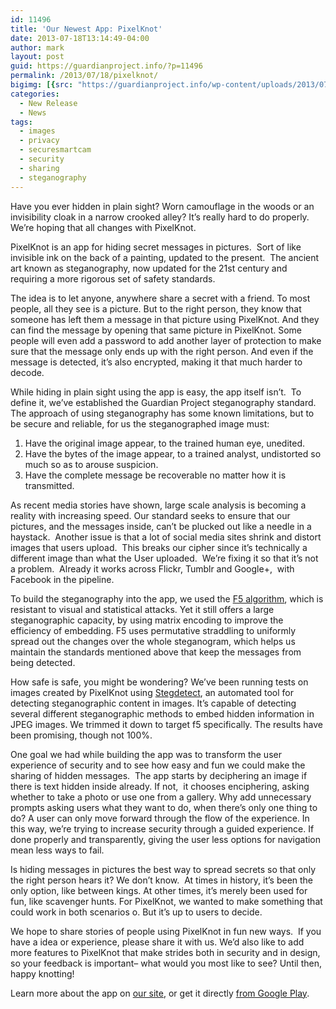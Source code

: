 ```yaml
---
id: 11496
title: 'Our Newest App: PixelKnot'
date: 2013-07-18T13:14:49-04:00
author: mark
layout: post
guid: https://guardianproject.info/?p=11496
permalink: /2013/07/18/pixelknot/
bigimg: [{src: "https://guardianproject.info/wp-content/uploads/2013/07/pic_femmir.jpg",}]
categories:
  - New Release
  - News
tags:
  - images
  - privacy
  - securesmartcam
  - security
  - sharing
  - steganography
---
```

Have you ever hidden in plain sight? Worn camouflage in the woods or an invisibility cloak in a narrow crooked alley? It’s really hard to do properly. We’re hoping that all changes with PixelKnot.

PixelKnot is an app for hiding secret messages in pictures.  Sort of like invisible ink on the back of a painting, updated to the present.  The ancient art known as steganography, now updated for the 21st century and requiring a more rigorous set of safety standards.

The idea is to let anyone, anywhere share a secret with a friend. To most people, all they see is a picture. But to the right person, they know that someone has left them a message in that picture using PixelKnot. And they can find the message by opening that same picture in PixelKnot. Some people will even add a password to add another layer of protection to make sure that the message only ends up with the right person. And even if the message is detected, it’s also encrypted, making it that much harder to decode.

While hiding in plain sight using the app is easy, the app itself isn’t.  To define it, we’ve established the Guardian Project steganography standard. The approach of using steganography has some known limitations, but to be secure and reliable, for us the steganographed image must:

  1. Have the original image appear, to the trained human eye, unedited.
  2. Have the bytes of the image appear, to a trained analyst, undistorted so much so as to arouse suspicion.
  3. Have the complete message be recoverable no matter how it is transmitted.

As recent media stories have shown, large scale analysis is becoming a reality with increasing speed. Our standard seeks to ensure that our pictures, and the messages inside, can’t be plucked out like a needle in a haystack.  Another issue is that a lot of social media sites shrink and distort images that users upload.  This breaks our cipher since it’s technically a different image than what the User uploaded.  We’re fixing it so that it’s not a problem.  Already it works across Flickr, Tumblr and Google+,  with Facebook in the pipeline.

To build the steganography into the app, we used the <a title="f5 steganography" href="https://code.google.com/p/f5-steganography/" target="_blank">F5 algorithm</a>, which is resistant to visual and statistical attacks. Yet it still offers a large steganographic capacity, by using matrix encoding to improve the efficiency of embedding. F5 uses permutative straddling to uniformly spread out the changes over the whole steganogram, which helps us maintain the standards mentioned above that keep the messages from being detected.

How safe is safe, you might be wondering? We’ve been running tests on images created by PixelKnot using <a title="Stegdetect" href="http://www.outguess.org/detection.php" target="_blank">Stegdetect</a>, an automated tool for detecting steganographic content in images. It’s capable of detecting several different steganographic methods to embed hidden information in JPEG images. We trimmed it down to target f5 specifically. The results have been promising, though not 100%.

One goal we had while building the app was to transform the user experience of security and to see how easy and fun we could make the sharing of hidden messages.  The app starts by deciphering an image if there is text hidden inside already. If not,  it chooses enciphering, asking whether to take a photo or use one from a gallery. Why add unnecessary prompts asking users what they want to do, when there’s only one thing to do? A user can only move forward through the flow of the experience. In this way, we’re trying to increase security through a guided experience. If done properly and transparently, giving the user less options for navigation mean less ways to fail.

Is hiding messages in pictures the best way to spread secrets so that only the right person hears it? We don’t know.  At times in history, it’s been the only option, like between kings. At other times, it’s merely been used for fun, like scavenger hunts. For PixelKnot, we wanted to make something that could work in both scenarios o. But it’s up to users to decide.

We hope to share stories of people using PixelKnot in fun new ways.  If you have a idea or experience, please share it with us. We’d also like to add more features to PixelKnot that make strides both in security and in design, so your feedback is important– what would you most like to see? Until then, happy knotting!

Learn more about the app on [our site](https://guardianproject.info/apps/pixelknot/ "pixelknot"), or get it directly <a title="Pixelknot on Google Play" href="https://play.google.com/store/apps/details?id=info.guardianproject.pixelknot" target="_blank">from Google Play</a>.